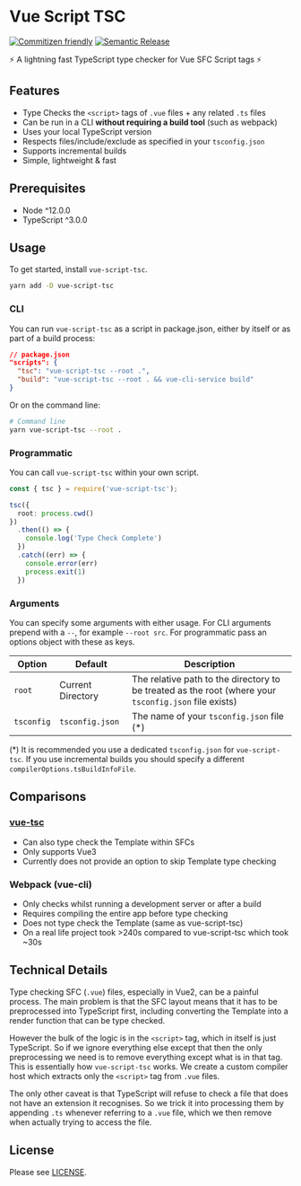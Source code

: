 # Vue Script TSC

[![Commitizen friendly](https://img.shields.io/badge/commitizen-friendly-brightgreen.svg)](http://commitizen.github.io/cz-cli/)
[![Semantic Release](https://img.shields.io/badge/%20%20%F0%9F%93%A6%F0%9F%9A%80-semantic--release-e10079.svg)](https://github.com/semantic-release/semantic-release)

⚡️ A lightning fast TypeScript type checker for Vue SFC Script tags ⚡️

## Features

- Type Checks the `<script>` tags of `.vue` files + any related `.ts` files
- Can be run in a CLI **without requiring a build tool** (such as webpack)
- Uses your local TypeScript version
- Respects files/include/exclude as specified in your `tsconfig.json`
- Supports incremental builds
- Simple, lightweight & fast

## Prerequisites

- Node ^12.0.0
- TypeScript ^3.0.0

## Usage

To get started, install `vue-script-tsc`.

```bash
yarn add -D vue-script-tsc
```

### CLI

You can run `vue-script-tsc` as a script in package.json, either by itself or as part of a build process:

```json
// package.json
"scripts": {
  "tsc": "vue-script-tsc --root .",
  "build": "vue-script-tsc --root . && vue-cli-service build"
}
```

Or on the command line:

```bash
# Command line
yarn vue-script-tsc --root .
```

### Programmatic

You can call `vue-script-tsc` within your own script.

```ts
const { tsc } = require('vue-script-tsc');

tsc({
  root: process.cwd()
})
  .then(() => {
    console.log('Type Check Complete')
  })
  .catch((err) => {
    console.error(err)
    process.exit(1)
  })
```

### Arguments

You can specify some arguments with either usage. For CLI arguments prepend with a `--`, for example `--root src`. For programmatic pass an options object with these as keys.

| Option        | Default           | Description                                                                                           |
| ------------- | ----------------- | ----------------------------------------------------------------------------------------------------- |
| `root`        | Current Directory | The relative path to the directory to be treated as the root (where your `tsconfig.json` file exists) |
| `tsconfig`    | `tsconfig.json`   | The name of your `tsconfig.json` file (*)                                                             |

(*) It is recommended you use a dedicated `tsconfig.json` for `vue-script-tsc`. If you use incremental builds you should specify a different `compilerOptions.tsBuildInfoFile`.

## Comparisons

### [vue-tsc](https://github.com/johnsoncodehk/vue-tsc)

- Can also type check the Template within SFCs
- Only supports Vue3
- Currently does not provide an option to skip Template type checking

### Webpack (vue-cli)

- Only checks whilst running a development server or after a build
- Requires compiling the entire app before type checking
- Does not type check the Template (same as vue-script-tsc)
- On a real life project took >240s compared to vue-script-tsc which took ~30s

## Technical Details

Type checking SFC (`.vue`) files, especially in Vue2, can be a painful process. The main problem is that the SFC layout means that it has to be preprocessed into TypeScript first, including converting the Template into a render function that can be type checked.

However the bulk of the logic is in the `<script>` tag, which in itself is just TypeScript. So if we ignore everything else except that then the only preprocessing we need is to remove everything except what is in that tag. This is essentially how `vue-script-tsc` works. We create a custom compiler host which extracts only the `<script>` tag from `.vue` files.

The only other caveat is that TypeScript will refuse to check a file that does not have an extension it recognises. So we trick it into processing them by appending `.ts` whenever referring to a `.vue` file, which we then remove when actually trying to access the file.

## License

Please see [LICENSE](./LICENSE).
